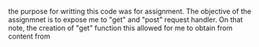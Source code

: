 the purpose for writting this code was for assignment. The objective of the assignmnet is to expose me to "get" and "post" request handler. On that note, the creation of "get" function this allowed for me to obtain from content from 